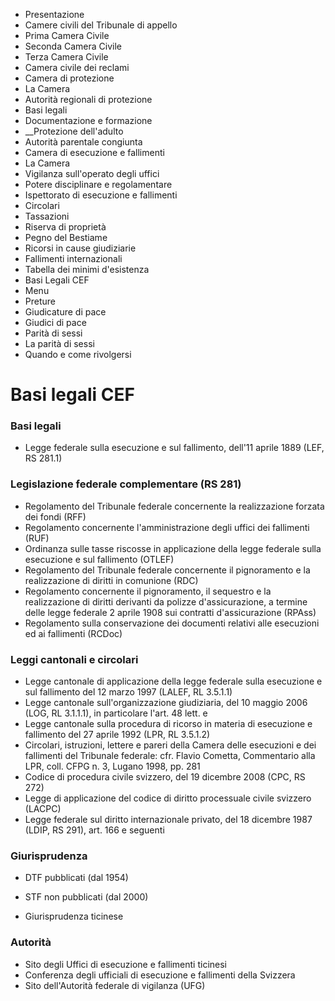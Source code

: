   * Presentazione
  * Camere civili del Tribunale di appello
  * Prima Camera Civile
  * Seconda Camera Civile
  * Terza Camera Civile
  * Camera civile dei reclami
  * Camera di protezione
  * La Camera
  * Autorità regionali di protezione
  * Basi legali
  * Documentazione e formazione
  *  __Protezione dell'adulto
  * Autorità parentale congiunta
  * Camera di esecuzione e fallimenti
  * La Camera
  * Vigilanza sull'operato degli uffici
  * Potere disciplinare e regolamentare
  * Ispettorato di esecuzione e fallimenti
  * Circolari
  * Tassazioni
  * Riserva di proprietà
  * Pegno del Bestiame
  * Ricorsi in cause giudiziarie
  * Fallimenti internazionali
  * Tabella dei minimi d'esistenza
  * Basi Legali CEF
  * Menu
  * Preture
  * Giudicature di pace
  * Giudici di pace
  * Parità di sessi 
  * La parità di sessi
  * Quando e come rivolgersi

#  Basi legali CEF

###  Basi legali

  * Legge federale sulla esecuzione e sul fallimento, dell'11 aprile 1889 (LEF, RS 281.1)

###  Legislazione federale complementare (RS 281)

  * Regolamento del Tribunale federale concernente la realizzazione forzata dei fondi (RFF)
  * Regolamento concernente l'amministrazione degli uffici dei fallimenti (RUF)
  * Ordinanza sulle tasse riscosse in applicazione della legge federale sulla esecuzione e sul fallimento (OTLEF)
  * Regolamento del Tribunale federale concernente il pignoramento e la realizzazione di diritti in comunione (RDC)
  * Regolamento concernente il pignoramento, il sequestro e la realizzazione di diritti derivanti da polizze d'assicurazione, a termine delle legge federale 2 aprile 1908 sui contratti d'assicurazione (RPAss)
  * Regolamento sulla conservazione dei documenti relativi alle esecuzioni ed ai fallimenti (RCDoc)

###  Leggi cantonali e circolari

  * Legge cantonale di applicazione della legge federale sulla esecuzione e sul fallimento del 12 marzo 1997 (LALEF, RL 3.5.1.1)
  * Legge cantonale sull'organizzazione giudiziaria, del 10 maggio 2006 (LOG, RL 3.1.1.1), in particolare l'art. 48 lett. e
  * Legge cantonale sulla procedura di ricorso in materia di esecuzione e fallimento del 27 aprile 1992 (LPR, RL 3.5.1.2)
  * Circolari, istruzioni, lettere e pareri della Camera delle esecuzioni e dei fallimenti del Tribunale federale: cfr. Flavio Cometta, Commentario alla LPR, coll. CFPG n. 3, Lugano 1998, pp. 281
  * Codice di procedura civile svizzero, del 19 dicembre 2008 (CPC, RS 272)
  * Legge di applicazione del codice di diritto processuale civile svizzero (LACPC)
  * Legge federale sul diritto internazionale privato, del 18 dicembre 1987 (LDIP, RS 291), art. 166 e seguenti

###  Giurisprudenza

  * DTF pubblicati (dal 1954)
  * STF non pubblicati (dal 2000)

  * Giurisprudenza ticinese

###  Autorità

  * Sito degli Uffici di esecuzione e fallimenti ticinesi
  * Conferenza degli ufficiali di esecuzione e fallimenti della Svizzera
  * Sito dell'Autorità federale di vigilanza (UFG)

